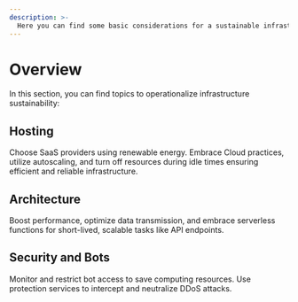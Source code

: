 ```yaml
---
description: >-
  Here you can find some basic considerations for a sustainable infrastructure.
---
```


# Overview

In this section, you can find topics to operationalize infrastructure sustainability:

## Hosting

Choose SaaS providers using renewable energy. Embrace Cloud practices, utilize autoscaling, and turn off resources during idle times ensuring efficient and reliable infrastructure.

## Architecture

Boost performance, optimize data transmission, and embrace serverless functions for short-lived, scalable tasks like API endpoints.

## Security and Bots

Monitor and restrict bot access to save computing resources. Use protection services to intercept and neutralize DDoS attacks.
